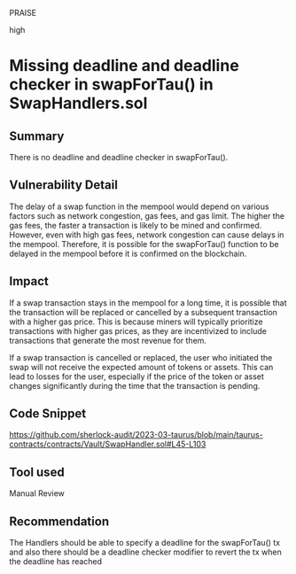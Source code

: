 PRAISE

high

# Missing deadline and deadline checker in swapForTau() in SwapHandlers.sol

## Summary
There is no deadline and deadline checker in swapForTau().
## Vulnerability Detail
The delay of a swap function in the mempool would depend on various factors such as network congestion, gas fees, and gas limit. The higher the gas fees, the faster a transaction is likely to be mined and confirmed. However, even with high gas fees, network congestion can cause delays in the mempool. Therefore, it is possible for the swapForTau() function to be delayed in the mempool before it is confirmed on the blockchain.
## Impact
If a swap transaction stays in the mempool for a long time, it is possible that the transaction will be replaced or cancelled by a subsequent transaction with a higher gas price. This is because miners will typically prioritize transactions with higher gas prices, as they are incentivized to include transactions that generate the most revenue for them.

If a swap transaction is cancelled or replaced, the user who initiated the swap will not receive the expected amount of tokens or assets. This can lead to losses for the user, especially if the price of the token or asset changes significantly during the time that the transaction is pending.

## Code Snippet
https://github.com/sherlock-audit/2023-03-taurus/blob/main/taurus-contracts/contracts/Vault/SwapHandler.sol#L45-L103
## Tool used

Manual Review

## Recommendation
The Handlers should be able to specify a deadline for the swapForTau() tx and also there should be a deadline checker modifier to revert the tx when the deadline has reached